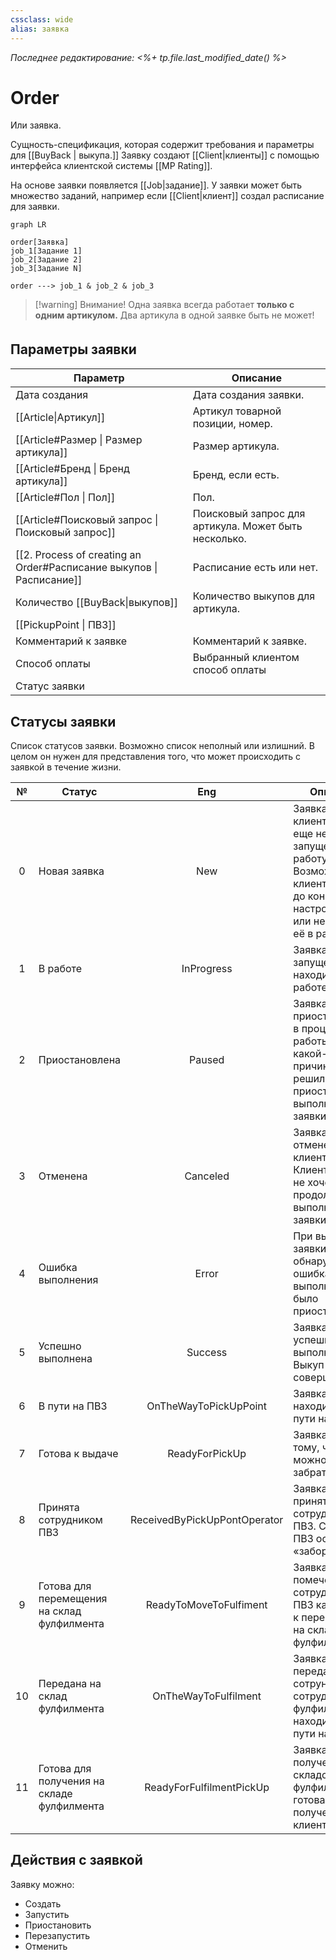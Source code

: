 ```yaml
---
cssclass: wide
alias: заявка
---
```


*Последнее редактирование: <%+ tp.file.last_modified_date() %>*

# Order

Или заявка. 

Сущность-спецификация, которая содержит требования и параметры для [[BuyBack | выкупа.]] Заявку создают [[Client|клиенты]] c помощью интерфейса клиентской системы [[MP Rating]]. 

На основе заявки появляется [[Job|задание]]. У заявки может быть множество заданий, например если [[Client|клиент]] создал расписание для заявки. 

```mermaid
graph LR

order[Заявка]
job_1[Задание 1]
job_2[Задание 2]
job_3[Задание N]

order ---> job_1 & job_2 & job_3
```

>[!warning] Внимание! 
> Одна заявка всегда работает **только с одним артикулом.**
> Два артикула в одной заявке быть не может! 


## Параметры заявкиㅤ

| Параметр                                                             | Описание                                             |
| -------------------------------------------------------------------- | ---------------------------------------------------- |
| Дата создания                                                        | Дата создания заявки.                                |
| [[Article\|Артикул]]                                                 | Артикул товарной позиции, номер.                     |
| [[Article#Размер \| Размер артикула]]                                | Размер артикула.                                     |
| [[Article#Бренд \| Бренд артикула]]                                  | Бренд, если есть.                                    |
| [[Article#Пол \| Пол]]                                               | Пол.                                                 |
| [[Article#Поисковый запрос \| Поисковый запрос]]                     | Поисковый запрос для артикула. Может быть несколько. |
| [[2. Process of creating an Order#Расписание выкупов \| Расписание]] | Расписание есть или нет.                             |
| Количество [[BuyBack\|выкупов]]                                      | Количество выкупов для артикула.                     |
| [[PickupPoint \| ПВЗ]]                                               |                                                      |
| Комментарий к заявке                                                 | Комментарий к заявке.                                |
| Способ оплаты                                                        | Выбранный клиентом способ оплаты                     |
| Статус заявки                                                        |                                                      |

## Статусы заявки

Список статусов заявки. Возможно список неполный или излишний. В целом он нужен для представления того, что может происходить с заявкой в течение жизни. 

|  №  | Статус                                      |             Eng              | Описание                                                                                                                           |
|:---:| ------------------------------------------- |:----------------------------:| ---------------------------------------------------------------------------------------------------------------------------------- |
|  0  | Новая заявка                                |             New              | Заявка создана клиентом, но еще не запущена в работу. Возможно клиент еще не до конца настроил заявку или не запустил её в работу. |
|  1  | В работе                                    |          InProgress          | Заявка была запущена и находится в работе.                                                                                         |
|  2  | Приостановлена                              |            Paused            | Заявка была приостановлена в процессе работы. По какой-то причине клиент решил приостановить выполнение заявки.                    |
|  3  | Отменена                                    |           Canceled           | Заявка была отменена клиентом. Клиент больше не хочет продолжать выполнение заявки.                                                |
|  4  | Ошибка выполнения                           |            Error             | При выполнении заявки была обнаружена ошибка и выполнение было приостановлено.                                                     |
|  5  | Успешно выполнена                           |           Success            | Заявка была успешно выполнена. Выкуп был совершён.                                                                                 |
|  6  | В пути на ПВЗ                               |    OnTheWayToPickUpPoint     | Заявка находится в пути на ПВЗ.                                                                                                    |
|  7  | Готова к выдаче                             |        ReadyForPickUp        | Заявка готова к тому, чтобы её можно было забрать.                                                                                 |
|  8  | Принята сотрудником ПВЗ                     | ReceivedByPickUpPontOperator | Заявка была принята сотрудником ПВЗ. Сотрудник ПВЗ осуществил «забор».                                                             |
|  9  | Готова для перемещения на склад фулфилмента |    ReadyToMoveToFulfiment    | Заявка была помечена сотрудником ПВЗ как готовая к перемещению на склад фулфилмента.                                               |
| 10  | Передана на склад фулфилмента               |     OnTheWayToFulfilment     | Заявка была передана сотруником ПВЗ сотруднику фулфилмента и находится в пути на склад.                                            |
| 11  | Готова для получения на складе фулфилмента  |   ReadyForFulfilmentPickUp   | Заявка была получена складом фулфилмента и готова к получению клиентом.                                                            | 

## Действия с заявкой

Заявку можно: 

- Создать
- Запустить
- Приостановить
- Перезапустить
- Отменить
